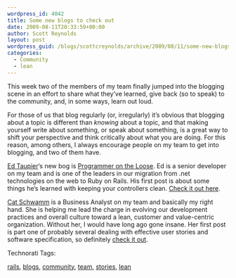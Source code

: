 ```yaml
---
wordpress_id: 4042
title: Some new blogs to check out
date: 2009-08-11T20:33:59+00:00
author: Scott Reynolds
layout: post
wordpress_guid: /blogs/scottcreynolds/archive/2009/08/11/some-new-blogs-to-check-out.aspx
categories:
  - Community
  - lean
---
```

This week two of the members of my team finally jumped into the blogging scene in an effort to share what they&#8217;ve learned, give back (so to speak) to the community, and, in some ways, learn out loud.

For those of us that blog regularly (or, irregularly) it&#8217;s obvious that blogging about a topic is different than _knowing_ about a topic, and that making yourself write about something, or speak about something, is a great way to shift your perspective and think critically about what you are doing. For this reason, among others, I always encourage people on my team to get into blogging, and two of them have.

[Ed Taupier](http://twitter.com/edtaupier)&#8216;s new bog is [Programmer on the Loose](http://programmerontheloose.blogspot.com/2009/08/keep-your-rails-controllers-clean.html#comments). Ed is a senior developer on my team and is one of the leaders in our migration from .net technologies on the web to Ruby on Rails. His first post is about some things he&#8217;s learned with keeping your controllers clean. [Check it out here](http://programmerontheloose.blogspot.com/2009/08/keep-your-rails-controllers-clean.html#comments).

[Cat Schwamm](http://twitter.com/catschwamm) is a Business Analyst on my team and basically my right hand. She is helping me lead the charge in evolving our development practices and overall culture toward a lean, customer and value-centric organization. Without her, I would have long ago gone insane. Her first post is part one of probably several dealing with effective user stories and software specification, so definitely [check it out](http://catsch.wordpress.com/2009/08/09/constructing-effective-user-stories-or-my-user-stories-bring-all-the-boys-to-the-yard/).

<!-- Technorati Tags Start -->

Technorati Tags:
  
<a href="http://technorati.com/tag/rails" rel="tag">rails</a>, <a href="http://technorati.com/tag/blogs" rel="tag">blogs</a>, <a href="http://technorati.com/tag/community" rel="tag">community</a>, <a href="http://technorati.com/tag/team" rel="tag">team</a>, <a href="http://technorati.com/tag/stories" rel="tag">stories</a>, <a href="http://technorati.com/tag/lean" rel="tag">lean</a> 

<!-- Technorati Tags End -->